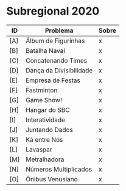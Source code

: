 # **Subregional 2020**

| ID  |  Problema  | Sobre |
| - | ------------------- | -------- |
| [A] | Álbum de Figurinhas | x |
| [B] | Batalha Naval | x |
| [C] | Concatenando Times | x |
| [D] | Dança da Divisibilidade | x |
| [E] | Empresa de Festas | x |
| [F] | Fastminton | x |
| [G] | Game Show! | x |
| [H] | Hangar do SBC | x |
| [I] | Interatividade | x |
| [J] | Juntando Dados | x |
| [K] | Ká entre Nós | x |
| [L] | Lavaspar | x |
| [M] | Metralhadora | x |
| [N] | Números Multiplicados | x |
| [O] | Ônibus Venusiano | x |